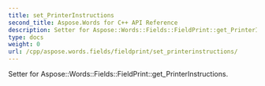 ```yaml
---
title: set_PrinterInstructions
second_title: Aspose.Words for C++ API Reference
description: Setter for Aspose::Words::Fields::FieldPrint::get_PrinterInstructions. 
type: docs
weight: 0
url: /cpp/aspose.words.fields/fieldprint/set_printerinstructions/
---
```


Setter for Aspose::Words::Fields::FieldPrint::get_PrinterInstructions. 

